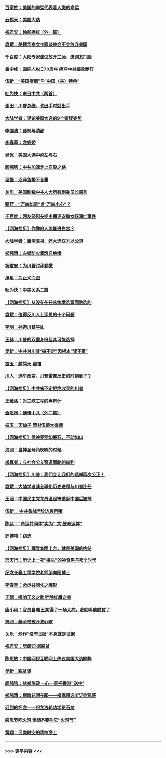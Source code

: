 #### [百家姓：美国的命运代表着人类的命运](../pages/nsc993/n12615838.md?t=12131451) 
#### [云鹤天：美国大选](../pages/nsc993/n12615994.md?t=12131451) 
#### [祝君安：烛影摇红（外一篇）](../pages/nsc993/n12615975.md?t=12131451) 
#### [袁斌：美籍华裔女作家谈神会不会放弃美国](../pages/nsc993/n12615263.md?t=12131451) 
#### [千百度：大陆专家建议放开三胎，遭网友打脸](../pages/nsc993/n12614456.md?t=12131451) 
#### [袁宇峰：国际人权日70周年 痛斥中共暴政罪行](../pages/nsc993/n12611965.md?t=12131451) 
#### [伍新：“美国疫情”与“中国（共）特色”](../pages/nsc993/n12611463.md?t=12131451) 
#### [吐为快：末日中共（两首）](../pages/nsc993/n12611461.md?t=12131451) 
#### [谢田：川普总统，该出手时就出手](../pages/nsc993/n12610905.md?t=12131451) 
#### [大陆学者：评论美国大选的9个错误姿势](../pages/nsc993/n12609586.md?t=12131451) 
#### [李国涛：迷惘与清醒](../pages/nsc993/n12607532.md?t=12131451) 
#### [李春草：念奴娇](../pages/nsc993/n12607083.md?t=12131451) 
#### [吴侃：美国大选中的左与右](../pages/nsc993/n12607054.md?t=12131451) 
#### [颜纯钩：中共加速走上自毁之路](../pages/nsc993/n12606473.md?t=12131451) 
#### [理悟：沼泽鱼鳖不自量](../pages/nsc993/n12606454.md?t=12131451) 
#### [关乐：美国制裁中共人大所有副委员长感言](../pages/nsc993/n12606442.md?t=12131451) 
#### [甄莳：“万四如意”或“万四小心”？](../pages/nsc993/n12606091.md?t=12131451) 
#### [千百度：网友怒怼央视主播评安徽女孩溺亡事件](../pages/nsc993/n12605370.md?t=12131451) 
#### [【网海拾贝】作弊的人怎能进白宫？](../pages/nsc993/n12603546.md?t=12131451) 
#### [大陆学者：厘清真相，还大选双方以公道](../pages/nsc993/n12603475.md?t=12131451) 
#### [郑纯清：左媒防火墙筑自绝墙](../pages/nsc993/n12602226.md?t=12131451) 
#### [祝君安：为川普讨拜登檄](../pages/nsc993/n12602199.md?t=12131451) 
#### [潭星：为正义而战](../pages/nsc993/n12600926.md?t=12131451) 
#### [吐为快：中美关系二篇](../pages/nsc993/n12600908.md?t=12131451) 
#### [【网海拾贝】从没有在任总统增选票而败选的](../pages/nsc993/n12600435.md?t=12131451) 
#### [袁斌：值得反川人士深思的十个问题](../pages/nsc993/n12600332.md?t=12131451) 
#### [李明：神选川普平乱](../pages/nsc993/n12599751.md?t=12131451) 
#### [王赫：川普的双重身份及其可能选择](../pages/nsc993/n12599723.md?t=12131451) 
#### [吴新：中共对川普“搞不定”因根本“读不懂”](../pages/nsc993/n12599502.md?t=12131451) 
#### [振玉：鹧鸪天‧颠覆](../pages/nsc993/n12599494.md?t=12131451) 
#### [川人：选举政变，川普雷霆反击的时刻到了？](../pages/nsc993/n12599291.md?t=12131451) 
#### [【网海拾贝】中共搞不定拒绝收买的川普](../pages/nsc993/n12598955.md?t=12131451) 
#### [王维洛：对三峡工程的再审计](../pages/nsc993/n12598436.md?t=12131451) 
#### [金浴凤：读懂中共（外二篇）](../pages/nsc993/n12597943.md?t=12131451) 
#### [振玉：天仙子‧赞林伍德大律师](../pages/nsc993/n12597929.md?t=12131451) 
#### [【网海拾贝】信神要坚如磐石，不动如山](../pages/nsc993/n12597901.md?t=12131451) 
#### [海网：当神圣号角吹响的时候](../pages/nsc993/n12595891.md?t=12131451) 
#### [求真者：与社会公义背道而驰的审判](../pages/nsc993/n12595868.md?t=12131451) 
#### [【网海拾贝】川普：我们会让我们的选举再次公正！](../pages/nsc993/n12594930.md?t=12131451) 
#### [袁斌：大陆学者谈全球化历史进程与川普连任](../pages/nsc993/n12594690.md?t=12131451) 
#### [王涵：中国民主党党员温起锋遣返中国后被捕](../pages/nsc993/n12594540.md?t=12131451) 
#### [伍新： 中共备战号坟边哀声嚎](../pages/nsc993/n12593086.md?t=12131451) 
#### [陈达：“命运共同体”实为“‘共’统命运体”](../pages/nsc993/n12590865.md?t=12131451) 
#### [罗博特：窃选](../pages/nsc993/n12590619.md?t=12131451) 
#### [【网海拾贝】拜登集团上台，就是美国的终结](../pages/nsc993/n12589725.md?t=12131451) 
#### [邢天行：历史上一夜“换头”的神奇男与那个时代](../pages/nsc993/n12589424.md?t=12131451) 
#### [纪念长春工程学院老师邹向阳博士](../pages/nsc993/n12585390.md?t=12131451) 
#### [李春草：命运共同体之魔影](../pages/nsc993/n12585026.md?t=12131451) 
#### [千瑞：唱响正义之歌 铲除红魔之害](../pages/nsc993/n12585002.md?t=12131451) 
#### [唐小风：官员自嘲 王某得了一场大病，我就叫他脱贫了](../pages/nsc993/n12584981.md?t=12131451) 
#### [海网：基辛格被开激心歌](../pages/nsc993/n12584946.md?t=12131451) 
#### [关乐：炒作“没有证据”本身就是证据](../pages/nsc993/n12583146.md?t=12131451) 
#### [祝君安：阮郎归‧颂脱贫](../pages/nsc993/n12583119.md?t=12131451) 
#### [陈思敏：中国网民互联网上热议美国大选舞弊](../pages/nsc993/n12582845.md?t=12131451) 
#### [吴新：脱贫谣](../pages/nsc993/n12580839.md?t=12131451) 
#### [颜纯钩：林郑施政 一心一意把香港“送中”](../pages/nsc993/n12580805.md?t=12131451) 
#### [郑纯清：柳暗花明在即——揭露窃选听证会观感](../pages/nsc993/n12580795.md?t=12131451) 
#### [迟到的怀念——纪念法轮功学员石龙](../pages/nsc993/n12580245.md?t=12131451) 
#### [感恩节吃火鸡  但请不要叫它“火鸡节”](../pages/nsc993/n12580252.md?t=12131451) 
#### [黄翔：另类时空的精神净土](../pages/nsc993/n12578638.md?t=12131451) 

----
#### [ >>> 更早内容 <<< ](../indexes/nsc993-earlier.md)
